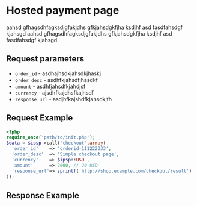 # Hosted payment page

aahsd gfhagsdhfagksdjgfakjdhs gfkjahsdgkfjha ksdjhf asd
fasdfahsdgf kjahsgd aahsd gfhagsdhfagksdjgfakjdhs gfkjahsdgkfjha ksdjhf asd
                    fasdfahsdgf kjahsgd


## Request parameters

- `order_id` - asdhajhsdkjahsdkjhaskj
- `order_desc` - asdhfkjahsdfjhasdkf
- `amount` - asdhfjahsdfkjahdjsf
- `currency` - ajsdhfkajdhsfkajhsdf
- `response_url` - asdjhfkajshdfkjahsdkjfh

## Request Example

```php
<?php
require_once('path/to/init.php');
$data = $ipsp->call('checkout',array(
  'order_id'    => 'orderid-111222333',
  'order_desc'  => 'Simple checkout page',
  'currency'    => $ipsp::USD ,
  'amount'      => 2000, // 20 USD
  'response_url'=> sprintf('http://shop.example.com/checkout/result')
));
```

## Response Example
